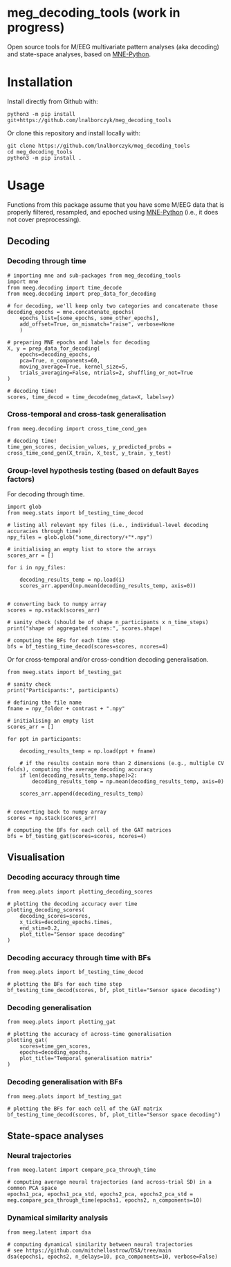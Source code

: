 # meg_decoding_tools (work in progress)

Open source tools for M/EEG multivariate pattern analyses (aka decoding) and state-space analyses, based on [MNE-Python](https://mne.tools/stable/index.html).

# Installation

Install directly from Github with:

```
python3 -m pip install git+https://github.com/lnalborczyk/meg_decoding_tools
```

Or clone this repository and install locally with:

```
git clone https://github.com/lnalborczyk/meg_decoding_tools
cd meg_decoding_tools
python3 -m pip install .
```

# Usage

Functions from this package assume that you have some M/EEG data that is properly filtered, resampled, and epoched using [MNE-Python](https://mne.tools/stable/index.html) (i.e., it does not cover preprocessing).

## Decoding

### Decoding through time

```
# importing mne and sub-packages from meg_decoding_tools
import mne
from meeg.decoding import time_decode
from meeg.decoding import prep_data_for_decoding

# for decoding, we'll keep only two categories and concatenate those
decoding_epochs = mne.concatenate_epochs(
    epochs_list=[some_epochs, some_other_epochs],
    add_offset=True, on_mismatch="raise", verbose=None
    )

# preparing MNE epochs and labels for decoding
X, y = prep_data_for_decoding(
    epochs=decoding_epochs,
    pca=True, n_components=60,
    moving_average=True, kernel_size=5,
    trials_averaging=False, ntrials=2, shuffling_or_not=True
)

# decoding time!
scores, time_decod = time_decode(meg_data=X, labels=y)
```

### Cross-temporal and cross-task generalisation

```
from meeg.decoding import cross_time_cond_gen

# decoding time!
time_gen_scores, decision_values, y_predicted_probs = cross_time_cond_gen(X_train, X_test, y_train, y_test)
```

### Group-level hypothesis testing (based on default Bayes factors)

For decoding through time.

```
import glob
from meeg.stats import bf_testing_time_decod

# listing all relevant npy files (i.e., individual-level decoding accuracies through time)
npy_files = glob.glob("some_directory/+"*.npy")

# initialising an empty list to store the arrays
scores_arr = []

for i in npy_files:

    decoding_results_temp = np.load(i)
    scores_arr.append(np.mean(decoding_results_temp, axis=0))


# converting back to numpy array
scores = np.vstack(scores_arr)

# sanity check (should be of shape n_participants x n_time_steps)
print("shape of aggregated scores:", scores.shape)

# computing the BFs for each time step
bfs = bf_testing_time_decod(scores=scores, ncores=4)
```

Or for cross-temporal and/or cross-condition decoding generalisation.

```
from meeg.stats import bf_testing_gat

# sanity check
print("Participants:", participants)

# defining the file name
fname = npy_folder + contrast + ".npy"

# initialising an empty list
scores_arr = []

for ppt in participants:

    decoding_results_temp = np.load(ppt + fname)

    # if the results contain more than 2 dimensions (e.g., multiple CV folds), computing the average decoding accuracy
    if len(decoding_results_temp.shape)>2:
        decoding_results_temp = np.mean(decoding_results_temp, axis=0)
    
    scores_arr.append(decoding_results_temp)


# converting back to numpy array
scores = np.stack(scores_arr)

# computing the BFs for each cell of the GAT matrices
bfs = bf_testing_gat(scores=scores, ncores=4)
```

## Visualisation

### Decoding accuracy through time

```
from meeg.plots import plotting_decoding_scores

# plotting the decoding accuracy over time
plotting_decoding_scores(
    decoding_scores=scores,
    x_ticks=decoding_epochs.times,
    end_stim=0.2,
    plot_title="Sensor space decoding"
)
```

### Decoding accuracy through time with BFs

```
from meeg.plots import bf_testing_time_decod

# plotting the BFs for each time step
bf_testing_time_decod(scores, bf, plot_title="Sensor space decoding")
```

### Decoding generalisation

```
from meeg.plots import plotting_gat

# plotting the accuracy of across-time generalisation
plotting_gat(
    scores=time_gen_scores,
    epochs=decoding_epochs,
    plot_title="Temporal generalisation matrix"
)
```

### Decoding generalisation with BFs

```
from meeg.plots import bf_testing_gat

# plotting the BFs for each cell of the GAT matrix
bf_testing_time_decod(scores, bf, plot_title="Sensor space decoding")
```

## State-space analyses

### Neural trajectories

```
from meeg.latent import compare_pca_through_time

# computing average neural trajectories (and across-trial SD) in a common PCA space
epochs1_pca, epochs1_pca_std, epochs2_pca, epochs2_pca_std = meg.compare_pca_through_time(epochs1, epochs2, n_components=10)
```

### Dynamical similarity analysis

```
from meeg.latent import dsa

# computing dynamical similarity between neural trajectories
# see https://github.com/mitchellostrow/DSA/tree/main
dsa(epochs1, epochs2, n_delays=10, pca_components=10, verbose=False)
```
